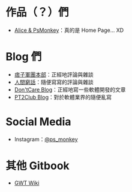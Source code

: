 作品（？）們
============

* [Alice & PsMonkey]：真的是 Home Page... XD

[Alice & PsMonkey]: http://alice.psmonkey.org


Blog 們
=======

* [痞子軍團本部]：正經地評論與雜談
* [人間窮話]：隨便寫寫的評論與雜談
* [Don'tCare Blog]：正經地寫一些軟體開發的文章
* [PT2Club Blog]：對於軟體業界的隨便亂寫


[痞子軍團本部]: http://blog.psmonkey.org
[人間窮話]: https://poor-sketch.blogspot.com
[Don'tCare Blog]: http://blog.dontcareabout.us
[PT2Club Blog]: http://pt2club.blogspot.com


Social Media
============

* Instagram：[@ps_monkey]


[@ps_monkey]: https://www.instagram.com/ps_monkey/


其他 Gitbook
============

* [GWT Wiki](http://gwt.dontcareabout.us/)
